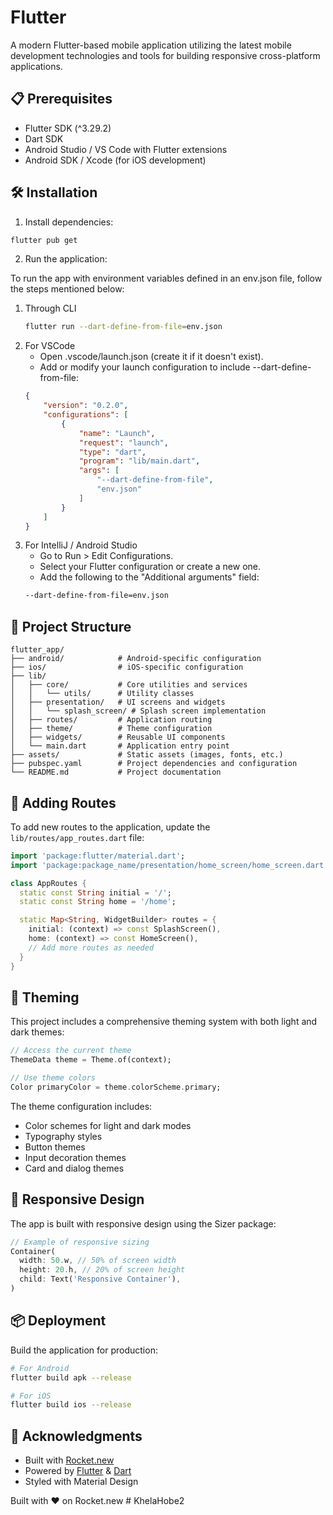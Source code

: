# Flutter

A modern Flutter-based mobile application utilizing the latest mobile development technologies and tools for building responsive cross-platform applications.

## 📋 Prerequisites

- Flutter SDK (^3.29.2)
- Dart SDK
- Android Studio / VS Code with Flutter extensions
- Android SDK / Xcode (for iOS development)

## 🛠️ Installation

1. Install dependencies:
```bash
flutter pub get
```

2. Run the application:

To run the app with environment variables defined in an env.json file, follow the steps mentioned below:
1. Through CLI
    ```bash
    flutter run --dart-define-from-file=env.json
    ```
2. For VSCode
    - Open .vscode/launch.json (create it if it doesn't exist).
    - Add or modify your launch configuration to include --dart-define-from-file:
    ```json
    {
        "version": "0.2.0",
        "configurations": [
            {
                "name": "Launch",
                "request": "launch",
                "type": "dart",
                "program": "lib/main.dart",
                "args": [
                    "--dart-define-from-file",
                    "env.json"
                ]
            }
        ]
    }
    ```
3. For IntelliJ / Android Studio
    - Go to Run > Edit Configurations.
    - Select your Flutter configuration or create a new one.
    - Add the following to the "Additional arguments" field:
    ```bash
    --dart-define-from-file=env.json
    ```

## 📁 Project Structure

```
flutter_app/
├── android/            # Android-specific configuration
├── ios/                # iOS-specific configuration
├── lib/
│   ├── core/           # Core utilities and services
│   │   └── utils/      # Utility classes
│   ├── presentation/   # UI screens and widgets
│   │   └── splash_screen/ # Splash screen implementation
│   ├── routes/         # Application routing
│   ├── theme/          # Theme configuration
│   ├── widgets/        # Reusable UI components
│   └── main.dart       # Application entry point
├── assets/             # Static assets (images, fonts, etc.)
├── pubspec.yaml        # Project dependencies and configuration
└── README.md           # Project documentation
```

## 🧩 Adding Routes

To add new routes to the application, update the `lib/routes/app_routes.dart` file:

```dart
import 'package:flutter/material.dart';
import 'package:package_name/presentation/home_screen/home_screen.dart';

class AppRoutes {
  static const String initial = '/';
  static const String home = '/home';

  static Map<String, WidgetBuilder> routes = {
    initial: (context) => const SplashScreen(),
    home: (context) => const HomeScreen(),
    // Add more routes as needed
  }
}
```

## 🎨 Theming

This project includes a comprehensive theming system with both light and dark themes:

```dart
// Access the current theme
ThemeData theme = Theme.of(context);

// Use theme colors
Color primaryColor = theme.colorScheme.primary;
```

The theme configuration includes:
- Color schemes for light and dark modes
- Typography styles
- Button themes
- Input decoration themes
- Card and dialog themes

## 📱 Responsive Design

The app is built with responsive design using the Sizer package:

```dart
// Example of responsive sizing
Container(
  width: 50.w, // 50% of screen width
  height: 20.h, // 20% of screen height
  child: Text('Responsive Container'),
)
```
## 📦 Deployment

Build the application for production:

```bash
# For Android
flutter build apk --release

# For iOS
flutter build ios --release
```

## 🙏 Acknowledgments
- Built with [Rocket.new](https://rocket.new)
- Powered by [Flutter](https://flutter.dev) & [Dart](https://dart.dev)
- Styled with Material Design

Built with ❤️ on Rocket.new
#   K h e l a H o b e 2  
 